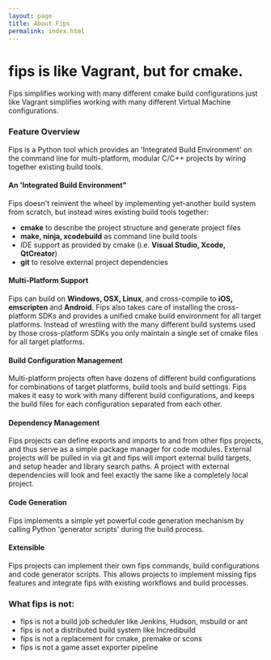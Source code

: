 ```yaml
---
layout: page
title: About Fips
permalink: index.html
---
```


# fips is like Vagrant, but for cmake.

Fips simplifies working with many different cmake build configurations just
like Vagrant simplifies working with many different Virtual Machine
configurations.

### Feature Overview

Fips is a Python tool which provides an 'Integrated Build Environment'
on the command line for multi-platform, modular C/C++ projects by wiring
together existing build tools. 

#### An 'Integrated Build Environment"

Fips doesn't reinvent the wheel by implementing yet-another build system
from scratch, but instead wires existing build tools together:

* **cmake** to describe the project structure and generate project files
* **make, ninja, xcodebuild** as command line build tools
* IDE support as provided by cmake (i.e. **Visual Studio, Xcode, QtCreator**)
* **git** to resolve external project dependencies

#### Multi-Platform Support

Fips can build on **Windows, OSX, Linux**, and cross-compile to **iOS,
emscripten** and **Android**. Fips also takes care of installing 
the cross-platform SDKs and provides a unified cmake build environment 
for all target platforms. Instead of wrestling with the many different build
systems used by those cross-platform SDKs you only maintain a single set 
of cmake files for all target platforms.

#### Build Configuration Management

Multi-platform projects often have dozens of different build configurations
for combinations of target platforms, build tools and build settings.
Fips makes it easy to work with many different build configurations, and
keeps the build files for each configuration separated from each other.

#### Dependency Management

Fips projects can define exports and imports to and from other fips projects,
and thus serve as a simple package manager for code modules. External
projects will be pulled in via git and fips will import external build targets,
and setup header and library search paths. A project with external dependencies
will look and feel exactly the same like a completely local project.

#### Code Generation

Fips implements a simple yet powerful code generation mechanism by calling
Python 'generator scripts' during the build process.

#### Extensible

Fips projects can implement their own fips commands, build configurations and
code generator scripts. This allows projects to implement missing
fips features and integrate fips with existing workflows and build processes.


### What fips is not:

- fips is not a build job scheduler like Jenkins, Hudson, msbuild or ant
- fips is not a distributed build system like Incredibuild
- fips is not a replacement for cmake, premake or scons
- fips is not a game asset exporter pipeline

